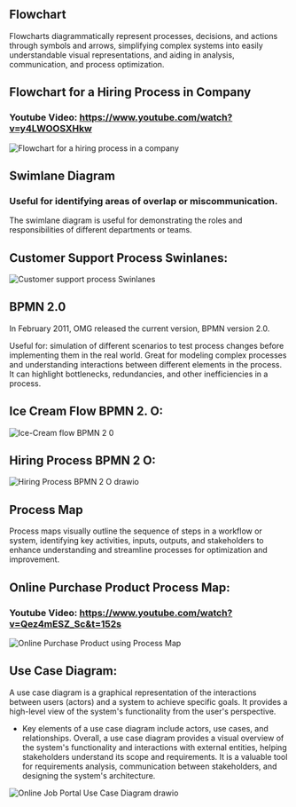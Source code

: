 ## Flowchart 

Flowcharts diagrammatically represent processes, decisions, and actions through symbols and arrows, simplifying complex systems into easily understandable visual representations, and aiding in analysis, communication, and process optimization. 

## Flowchart for a Hiring Process in Company
### Youtube Video: https://www.youtube.com/watch?v=y4LWOOSXHkw
![Flowchart for a hiring process in a company](https://github.com/AliGates915/Business-Analyst-Roadmap/assets/128673394/409d4250-4a4c-4813-846f-13b610a1c539)

## Swimlane Diagram 

### Useful for identifying areas of overlap or miscommunication. 

The swimlane diagram is useful for demonstrating the roles and responsibilities of different departments or teams. 

## Customer Support Process Swinlanes:
![Customer support process Swinlanes](https://github.com/AliGates915/Business-Analyst-Roadmap/assets/128673394/8a0d8d18-91a0-4547-8dec-1d20bea34214)

## BPMN 2.0 

In February 2011, OMG released the current version, BPMN version 2.0. 

Useful for: simulation of different scenarios to test process changes before implementing them in the real world. Great for modeling complex processes and understanding interactions between different elements in the process. It can highlight bottlenecks, redundancies, and other inefficiencies in a process.
## Ice Cream Flow BPMN 2. O: 
![Ice-Cream flow BPMN 2 0](https://github.com/AliGates915/Business-Analyst-Roadmap/assets/128673394/8226fd8f-f34f-4903-9362-e2d8fc08d3cd)
## Hiring Process BPMN 2 O: 
![Hiring Process BPMN 2 O drawio](https://github.com/AliGates915/Business-Analyst-Roadmap/assets/128673394/7a0ecfc0-2c0e-4001-bd2f-41c2aa025f2d)

## Process Map 

Process maps visually outline the sequence of steps in a workflow or system, identifying key activities, inputs, outputs, and stakeholders to enhance understanding and streamline processes for optimization and improvement. 

## Online Purchase Product Process Map: 
### Youtube Video: https://www.youtube.com/watch?v=Qez4mESZ_Sc&t=152s
![Online Purchase Product using Process Map](https://github.com/AliGates915/Business-Analyst-Roadmap/assets/128673394/0c6ae584-06a6-44ff-80d3-6818ee7d22da)

## Use Case Diagram: 
A use case diagram is a graphical representation of the interactions between users (actors) and a system to achieve specific goals. It provides a high-level view of the system's functionality from the user's perspective.
* Key elements of a use case diagram include actors, use cases, and relationships.
Overall, a use case diagram provides a visual overview of the system's functionality and interactions with external entities, helping stakeholders understand its scope and requirements. It is a valuable tool for requirements analysis, communication between stakeholders, and designing the system's architecture.

![Online Job Portal Use Case Diagram drawio](https://github.com/AliGates915/Business-Analyst-Roadmap/assets/128673394/6e4475cf-7c48-405e-a3fc-c0c879950f78)



